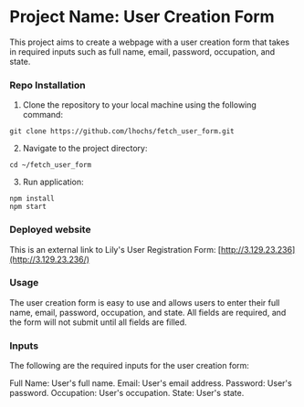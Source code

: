 # Project Name: User Creation Form

This project aims to create a webpage with a user creation form that takes in required inputs such as full name, email, password, occupation, and state.

### Repo Installation

1. Clone the repository to your local machine using the following command:

`git clone https://github.com/lhochs/fetch_user_form.git`

2. Navigate to the project directory:

`cd ~/fetch_user_form`

3. Run application:

`npm install`\
`npm start`

### Deployed website

This is an external link to Lily's User Registration Form: [http://3.129.23.236](http://3.129.23.236/)

### Usage

The user creation form is easy to use and allows users to enter their full name, email, password, occupation, and state. All fields are required, and the form will not submit until all fields are filled.

### Inputs

The following are the required inputs for the user creation form:

Full Name: User's full name.
Email: User's email address.
Password: User's password.
Occupation: User's occupation.
State: User's state.
